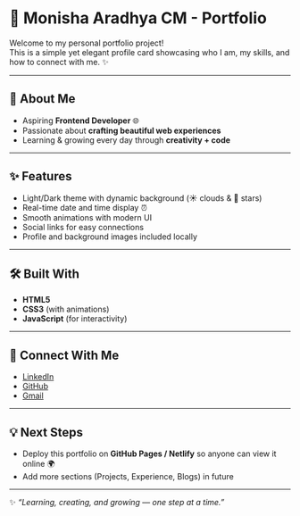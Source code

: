 # 🌸 Monisha Aradhya CM - Portfolio

Welcome to my personal portfolio project!  
This is a simple yet elegant profile card showcasing who I am, my skills, and how to connect with me. ✨  

---

## 🚀 About Me
- Aspiring **Frontend Developer** 🌐  
- Passionate about **crafting beautiful web experiences**  
- Learning & growing every day through **creativity + code**  

---

## ✨ Features
- Light/Dark theme with dynamic background (☀️ clouds & 🌙 stars)
- Real-time date and time display ⏰
- Smooth animations with modern UI  
- Social links for easy connections  
- Profile and background images included locally  

---

## 🛠️ Built With
- **HTML5**  
- **CSS3** (with animations)  
- **JavaScript** (for interactivity)  

---


## 🔗 Connect With Me
- [LinkedIn](https://www.linkedin.com/in/monisha-aradhya-cm-7069b8259)  
- [GitHub](https://github.com/Moni-tech)  
- [Gmail](mailto:monishaaradhyacm@gmail.com)  

---

## 💡 Next Steps
- Deploy this portfolio on **GitHub Pages / Netlify** so anyone can view it online 🌍
- Add more sections (Projects, Experience, Blogs) in future  

---

✨ _“Learning, creating, and growing — one step at a time.”_
